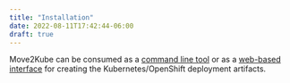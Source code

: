 ```yaml
---
title: "Installation"
date: 2022-08-11T17:42:44-06:00
draft: true
---
```

Move2Kube can be consumed as a [command line tool](/installation/cli) or as a [web-based interface](/installation/ui) for creating the Kubernetes/OpenShift deployment artifacts.
